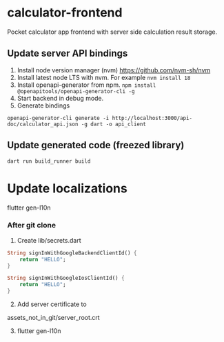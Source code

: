 # calculator-frontend
Pocket calculator app frontend with server side calculation result storage.

## Update server API bindings

1. Install node version manager (nvm) <https://github.com/nvm-sh/nvm>
2. Install latest node LTS with nvm. For example `nvm install 18`
3. Install openapi-generator from npm. `npm install @openapitools/openapi-generator-cli -g`
4. Start backend in debug mode.
5. Generate bindings
```
openapi-generator-cli generate -i http://localhost:3000/api-doc/calculator_api.json -g dart -o api_client
```

## Update generated code (freezed library)

```
dart run build_runner build
```

# Update localizations

flutter gen-l10n

### After git clone

1. Create lib/secrets.dart

```dart
String signInWithGoogleBackendClientId() {
    return "HELLO";
}

String signInWithGoogleIosClientId() {
    return "HELLO";
}
```

2. Add server certificate to

assets_not_in_git/server_root.crt

3. flutter gen-l10n
